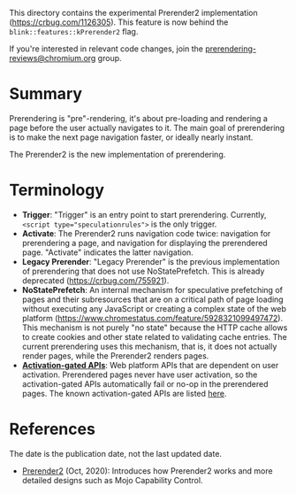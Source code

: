 This directory contains the experimental Prerender2 implementation
(https://crbug.com/1126305). This feature is now behind the
`blink::features::kPrerender2` flag.

If you're interested in relevant code changes, join the
prerendering-reviews@chromium.org group.

# Summary

Prerendering is "pre"-rendering, it's about pre-loading and rendering a page
before the user actually navigates to it. The main goal of prerendering is to
make the next page navigation faster, or ideally nearly instant.

The Prerender2 is the new implementation of prerendering.

# Terminology

- **Trigger**: "Trigger" is an entry point to start prerendering. Currently,
  `<script type="speculationrules">` is the only trigger.
- **Activate**: The Prerender2 runs navigation code twice: navigation for
  prerendering a page, and navigation for displaying the prerendered page.
  "Activate" indicates the latter navigation.
- **Legacy Prerender**: "Legacy Prerender" is the previous implementation of
  prerendering that does not use NoStatePrefetch. This is already deprecated
  (https://crbug.com/755921).
- **NoStatePrefetch**: An internal mechanism for speculative prefetching of
  pages and their subresources that are on a critical path of page loading
  without executing any JavaScript or creating a complex state of the web
  platform (https://www.chromestatus.com/feature/5928321099497472). This
  mechanism is not purely "no state" because the HTTP cache allows to create
  cookies and other state related to validating cache entries. The current
  prerendering uses this mechanism, that is, it does not actually render pages,
  while the Prerender2 renders pages.
- **[Activation-gated APIs](https://html.spec.whatwg.org/C/#user-activation-gated-apis)**:
  Web platform APIs that are dependent on user activation. Prerendered pages
  never have user activation, so the activation-gated APIs automatically fail or
  no-op in the prerendered pages. The known activation-gated APIs are listed
  [here](https://wicg.github.io/nav-speculation/prerendering.html#activation-gated).

# References

The date is the publication date, not the last updated date.

- [Prerender2](https://docs.google.com/document/d/1P2VKCLpmnNm_cRAjUeE-bqLL0bslL_zKqiNeCzNom_w/edit?usp=sharing) (Oct, 2020): Introduces how Prerender2 works and more detailed designs such as Mojo Capability Control.
